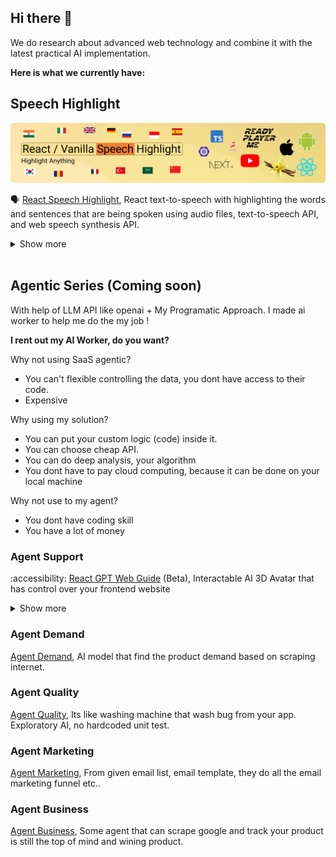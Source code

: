 ## Hi there 👋

We do research about advanced web technology and combine it with the latest practical AI implementation.

**Here is what we currently have:**

## Speech Highlight

[![Text To Speech Javascript](https://raw.githubusercontent.com/albirrkarim/react-speech-highlight-demo/main/img/banner.png)](https://github.com/albirrkarim/react-speech-highlight-demo)

:speaking_head: [React Speech Highlight](https://github.com/albirrkarim/react-speech-highlight-demo), React text-to-speech with highlighting the words and sentences that are being spoken using audio files, text-to-speech API, and web speech synthesis API.

<details>

<summary>Show more</summary>

<br/>

**What you got**

After you pay you will be invited inside my private repo and stay inside for 1 year to receive any updates.

### The Web Version (React and Vanilla js) ($120 USD)

- [The demo website (Next js based)](https://github.com/Web-XR-AI-lab/demo-website-react-speech-highlight)
- [The package repo (React Speech Highlight)](https://github.com/Web-XR-AI-lab/react-speech-highlight)
- [The package repo (Vanilla Speech Highlight)](https://github.com/Web-XR-AI-lab/vanilla-speech-highlight)

### The Mobile App Version (React Native) ($150 USD)

- [The Demo App source code based on React Native CLI](https://github.com/Web-XR-AI-lab/react-native-speech-highlight-cli-version) (Ready) ([Try demo android app](https://github.com/albirrkarim/react-speech-highlight-demo?tab=readme-ov-file#react-native-speech-highlight))

### Backend Server for Advanced Features

- [Python server ($20)](https://github.com/Web-XR-AI-lab/rshl_python_helper)
  
Contains: YouTube relation transcript highlight, Video auto-generate transcript, Streaming TTS

- [Node js server ($20)](https://github.com/Web-XR-AI-lab/rshl_node)

Contains: Backenify LLM engines

</details>

<br/>

## Agentic Series (Coming soon)

With help of LLM API like openai + My Programatic Approach. I made ai worker to help me do the my job !

**I rent out my AI Worker, do you want?**

Why not using SaaS agentic?
- You can't flexible controlling the data, you dont have access to their code.
- Expensive
  
Why using my solution?
- You can put your custom logic (code) inside it.
- You can choose cheap API.
- You can do deep analysis, your algorithm
- You dont have to pay cloud computing, because it can be done on your local machine

Why not use to my agent?
- You dont have coding skill
- You have a lot of money

### Agent Support

:accessibility: [React GPT Web Guide](https://github.com/albirrkarim/react-gpt-web-guide-docs) (Beta), Interactable AI 3D Avatar that has control over your frontend website

<details>

<summary>Show more</summary>

<br/>

[React GPT Web Guide](https://github.com/albirrkarim/react-gpt-web-guide-docs) ($100) + React Speech Highlight(~~$94~~)($40) = $140 USD

**What you got**

- [The demo website (Next js based)](https://github.com/Web-XR-AI-lab/demo-website-gpt-web-guide)
- All the private repo web version of [React Speech Highlight](#the-web-version-react-and-vanilla-js)

</details>

### Agent Demand

[Agent Demand](https://github.com/Web-XR-AI-lab/agent-demand), AI model that find the product demand based on scraping internet.

### Agent Quality

[Agent Quality](https://github.com/Web-XR-AI-lab/agent-quality), Its like washing machine that wash bug from your app. Exploratory AI, no hardcoded unit test.

### Agent Marketing

[Agent Marketing](https://github.com/Web-XR-AI-lab/agent-marketing), From given email list, email template, they do all the email marketing funnel etc..

### Agent Business

[Agent Business](https://github.com/Web-XR-AI-lab/agent-business), Some agent that can scrape google and track your product is still the top of mind and wining product.
